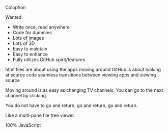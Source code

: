 Colophon

Wanted


* Write once, read anywhere
* Code for dummies
* Lots of images
* Lots of 3D
* Easy to maintain
* Easy to enhance
* Fully utilizes GitHub spirit/features

html files are about using the apps
moving around GitHub is about looking at source code
seamless transitions between viewing apps and viewing source

Moving around is as easy as changing TV channels.
You can go to the next channel by clicking.

You do not have to go and return, go and return, go and return.

Like a multi-pane file tree viewer.

100% JavaScript
